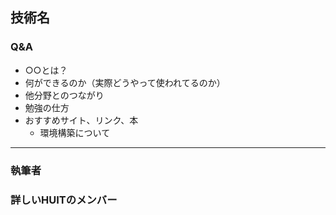 <!-- コピペして使ってください -->

## 技術名
### Q&A
- ○○とは？<br>
- 何ができるのか（実際どうやって使われてるのか）<br>
- 他分野とのつながり<br>
- 勉強の仕方<br>
- おすすめサイト、リンク、本<br>
    - 環境構築について<br>

--- 
  <!-- 好きな記事書いてください -->
  
### 執筆者
  <!-- 名前 -->
  <!-- アイコンいれる -->
### 詳しいHUITのメンバー
  <!-- Twitterのリンクとか -->
